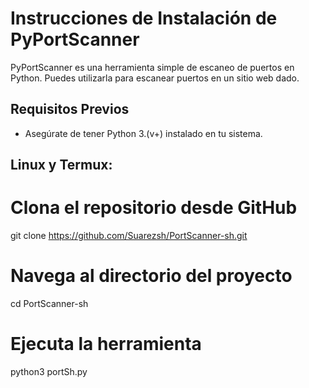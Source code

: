 # Instrucciones de Instalación de PyPortScanner

PyPortScanner es una herramienta simple de escaneo de puertos en Python. Puedes utilizarla para escanear puertos en un sitio web dado.

## Requisitos Previos
- Asegúrate de tener Python 3.(v+) instalado en tu sistema.

## Linux y Termux:
# Clona el repositorio desde GitHub
git clone https://github.com/Suarezsh/PortScanner-sh.git

# Navega al directorio del proyecto
cd PortScanner-sh

# Ejecuta la herramienta
python3 portSh.py
